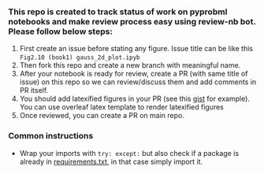 ### This repo is created to track status of work on pyprobml notebooks and make review process easy using review-nb bot. Please follow below steps:

1. First create an issue before stating any figure. Issue title can be like this `Fig2.10 (book1) gauss_2d_plot.ipyb`
2. Then fork this repo and create a new branch with meaningful name.
3. After your notebook is ready for review, create a PR (with same title of issue) on this repo so we can review/discuss them and add comments in PR itself. 
4. You should add latexified figures in your PR (see this [gist](https://gist.github.com/karm-patel/15b1e1895756088725872bba9204c9d1) for example). You can use overleaf latex template to render latexified figures
6. Once reviewed, you can create a PR on main repo.


### Common instructions

* Wrap your imports with `try: except:` but also check if a package is already in [requirements.txt](https://github.com/probml/pyprobml/blob/master/requirements.txt), in that case simply import it.
